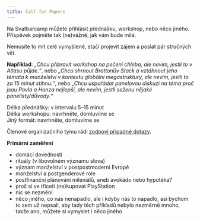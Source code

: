 ```yaml
---
title: Call for Papers
---
```

Na Svatbarcamp můžete přihlásit přednášku, workshop, nebo něco jiného. Příspěvek pojměte tak (ne)vážně, jak vám bude milé. 

Nemusíte to mít celé vymyšlené, stačí projevit zájem a poslat pár stručných vět. 

**Například**: *„Chcu připravit workshop na pečení chleba, ale nevím, jestli to v Atlasu půjde.“*, nebo *„Chcu shrnout Brattonův Stack a vztáhnout jeho témata k manželství v kontextu globální megastruktury, ale nevím, jestli to za 15 minut stihnu.“*, nebo *„Chcu uspořádat panelovou diskuzi na téma proč jsou Pavla a Honza nejlepší, ale nevím, jestli seženu nějaké panelisty/důvody.“*

Délka přednášky: v intervalu 5–15 minut  
Délka workshopu: navrhněte, domluvíme se  
Jiný formát: navrhněte, domluvíme se

Členové organizačního týmu rádi [zodpoví případné dotazy](https://docs.google.com/forms/d/e/1FAIpQLSdlp-39nIVKwBSkFWnxKgrNF_PSOQufkPEbk_Gdp_e0oAoXzQ/viewform). 

**Primární zaměření**

- domácí dovednosti
- rituály (v libovolném významu slova)
- význam manželství v postpostmoderní Evropě
- manželství a postgenderové role
- postfinanční plánování mileniálů, aneb avokádo nebo hypotéka?
- proč si ve třiceti (ne)kupovat PlayStation
- nic se nezmění
- něco jiného, co nás nenapadlo, ale i kdyby nás to napadlo, asi bychom to sem už nepsali, aby tady těch příkladů nebylo nezměrně mnoho, takže ano, můžete si vymyslet i něco jiného
